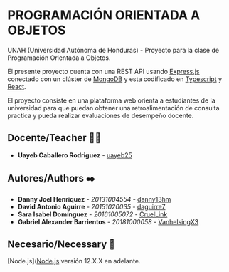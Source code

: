 # PROGRAMACIÓN ORIENTADA A OBJETOS

UNAH (Universidad Autónoma de Honduras) - Proyecto para la clase de Programación Orientada a Objetos.


El presente proyecto cuenta con una REST API usando [Express.js](https://expressjs.com/es/) conectado con un clúster de [MongoDB](https://www.mongodb.com/cloud/atlas) y esta codificado en [Typescript](https://www.typescriptlang.org/) y [React](https://es.reactjs.org/).

El proyecto consiste en una plataforma web orienta a estudiantes de la universidad para que puedan obtener una retroalimentación de consulta practica y pueda realizar evaluaciones de desempeño docente. 

## Docente/Teacher 👨‍💻

* **Uayeb Caballero Rodriguez** - [uayeb25](https://github.com/uayeb25)

## Autores/Authors ✒️

* **Danny Joel Henriquez** - *20131004554* - [danny13hm](https://github.com/danny13hm)
* **David Antonio Aguirre** - *20151020035* - [daguirre7](https://github.com/daguirre7)
* **Sara Isabel Domínguez** - *20161005072* - [CruelLink](https://github.com/CruelLink)
* **Gabriel Alexander Barrientos** - *20181000058* - [VanhelsingX3](https://github.com/VanhelsingX3)

## Necesario/Necessary 📄

[Node.js]([Node.js](https://nodejs.org/es/) versión 12.X.X en adelante.
